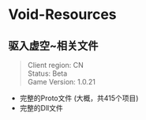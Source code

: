 # Void-Resources

## 驱入虚空~相关文件

> Client region: CN</br>
> Status: Beta</br>
> Game Version: 1.0.21</br>

* 完整的Proto文件  (大概，共415个项目)
* 完整的Dll文件

